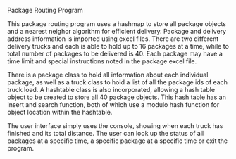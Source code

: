 Package Routing Program

This package routing program uses a hashmap to store all package objects and a nearest neighor algorithm for efficient delivery. Package and delivery address information is imported using excel files. There are two different delivery trucks and each is able to hold up to 16 packages at a time, while to total number of packages to be delivered is 40. Each package may have a time limit and special instructions noted in the package excel file.

There is a package class to hold all information about each individual package, as well as a truck class to hold a list of all the package ids of each truck load. A hashtable class is also incorporated, allowing a hash table object to be created to store all 40 package objects. This hash table has an insert and search function, both of which use a modulo hash function for object location within the hashtable.

The user interface simply uses the console, showing when each truck has finished and its total distance. The user can look up the status of all packages at a specific time, a specific package at a specific time or exit the program.
